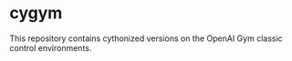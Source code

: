 # cygym
This repository contains cythonized versions on the OpenAI Gym classic control environments.
